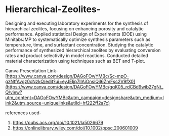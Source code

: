 # Hierarchical-Zeolites-
Designing and executing laboratory experiments for the synthesis of hierarchical zeolites, focusing on enhancing porosity and catalytic performance. Applied statistical Design of Experiments (DOE) using Minitab/JMP to systematically optimize synthesis parameters such as temperature, time, and surfactant concentration.
Studying the catalytic performance of synthesized hierarchical zeolites by evaluating conversion rates and product selectivity in model reactions. Conducted detailed material characterization using techniques such as BET and T-plot.

Canva Presentation Link- [https://www.canva.com/design/DAGoFOwYMBc/Sc-mpO-gzNtfAvgz0cNzkQ/edit?ui=eyJEIjp7IlAiOnsiQiI6ZmFsc2V9fX0](https://www.canva.com/design/DAGoFOwYMBc/gqK05_rdCBd9wib27gNt_Q/view?utm_content=DAGoFOwYMBc&utm_campaign=designshare&utm_medium=link2&utm_source=uniquelinks&utlId=hf222ff2a7c)


references used- 
1. https://pubs.acs.org/doi/10.1021/la5026679
2. https://onlinelibrary.wiley.com/doi/10.1002/ppsc.200601009
